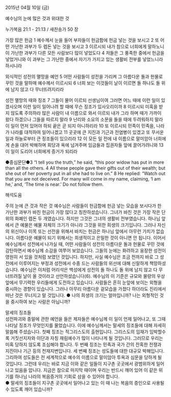2015년 04월 10일 (금)

예수님의 눈에 많은 것과 위대한 것



누가복음 21:1 - 21:13 / 새찬송가 50 장


가장 많은 헌금
1 예수께서 눈을 들어 부자들이 헌금함에 헌금 넣는 것을 보시고 2 또 어떤 가난한 과부가 두 렙돈 넣는 것을 보시고 3 이르시되 내가 참으로 너희에게 말하노니 이 가난한 과부가 다른 모든 사람보다 많이 넣었도다 4 저들은 그 풍족한 중에서 헌금을 넣었거니와 이 과부는 그 가난한 중에서 자기가 가지고 있는 생활비 전부를 넣었느니라 하시니라 

외식적인 성전의 멸망을 예언
5 어떤 사람들이 성전을 가리켜 그 아름다운 돌과 헌물로 꾸민 것을 말하매 예수께서 이르시되 6 너희 보는 이것들이 날이 이르면 돌 하나도 돌 위에 남지 않고 다 무너뜨려지리라  

성전 멸망의 때와 징조
7 그들이 물어 이르되 선생님이여 그러면 어느 때에 이런 일이 있겠사오며 이런 일이 일어나려 할 때에 무슨 징조가 있사오리이까 8 이르시되 미혹을 받지 않도록 주의하라 많은 사람이 내 이름으로 와서 이르되 내가 그라 하며 때가 가까이 왔다 하겠으나 그들을 따르지 말라 9 난리와 소요의 소문을 들을 때에 두려워하지 말라 이 일이 먼저 있어야 하되 끝은 곧 되지 아니하리라 10 또 이르시되 민족이 민족을, 나라가 나라를 대적하여 일어나겠고 11 곳곳에 큰 지진과 기근과 전염병이 있겠고 또 무서운 일과 하늘로부터 큰 징조들이 있으리라 12 이 모든 일 전에 내 이름으로 말미암아 너희에게 손을 대어 박해하며 회당과 옥에 넘겨주며 임금들과 집권자들 앞에 끌어가려니와 13 이 일이 도리어 너희에게 증거가 되리라

●중심문단●3 “I tell you the truth,” he said, “this poor widow has put in more than all the others. 4 All these people gave their gifts out of their wealth; but she out of her poverty put in all she had to live on.” 8 He replied: “Watch out that you are not deceived. For many will come in my name, claiming, ‘I am he,’ and, ‘The time is near.’ Do not follow them.

해석도움





주의 눈에 큰 것과 작은 것
예수님은 사람들이 헌금함에 헌금 넣는 모습을 보시다가 한 가난한 과부가 바친 헌금이 가장 많다고 칭찬하셨습니다. 그녀가 바친 것은 가장 작은 단위의 화폐인 렙돈 두 개였습니다. 하지만 그것은 그녀의 생활비 전부였습니다. 하나님 앞에서 큰 예물은 예물 자체의 크기가 아니라 그것을 위한 희생의 크기입니다. 그러나 자신의 위신이나 이목 또는 선전을 위해서 바치는 헌금은 하나님 앞에서 아무런 가치가 없습니다. 아름다운 예물이 되기 위해서는 희생적이고 은밀한 것이 아니면 안 됩니다. 이어서 예수님께서 성전에서 나가실 때, 어떤 사람들이 성전의 아름다운 돌과 헌물로 꾸민 것에 감탄하면서 예수님께 소감을 여쭈어 보았습니다. 그들의 눈에는 화려하고 웅장한 성전이 영원히 서 있을 것처럼 보였던 것입니다. 하지만, 사실 예수님은 조금 전까지 바로 그 성전에서 이루어지는 부정과 성전에서 수종 드는 사람들의 위선에 대해 신랄하게 책망하셨습니다. 예수님은 이처럼 어리석은 백성에게 성전의 돌 하나도 돌 위에 남지 않고 다 무너뜨려질 날이 올 것이라고 선언하셨습니다(6). 예수님의 이 기준은 규모와 물량의 우상 앞에서 무기력한 우리들에게 도전하고 있습니다. 사람들은 흔히 눈앞에 보이는 외형을 중시하는 경향이 있습니다. 그러나 아무리 아름다운 겉모습을 가졌다 하더라도 진리에서 떠난 것은 무너지고 말 것입니다. 
● 나의 희생의 크기는 얼마입니까? 나는 외형적인 것을 중시하여 보는 사람은 아닙니까? 

말세의 징조들  
성전파괴와 종말에 관한 예언을 들은 제자들은 예수님께 이 일이 언제 일어나고, 또 그때 나타날 징조가 무엇인지를 물었습니다. 이에 예수님께서는 말세의 징조들에 대해 자세히 말씀해 주셨습니다. 첫째 징조는 적그리스도의 출현입니다. 그리스도의 임재가 임박할수록 거짓선지자와 이단과 자칭 재림예수가 많이 나타나게 될 것입니다. 그러므로 우리는 미혹 당하지 않도록 조심해야 합니다. 두 번째 징조는 민족과 국가 간의 잔혹한 전쟁과 지진이나 기근 등의 천재지변입니다. 세 번째 징조는 성도들에 대한 대규모 박해입니다. 그리하여 성도들은 전 세계적으로 예수의 이름으로 말미암아 투옥과 심문을 당하게 될 것입니다. 그런데 우리는 바로 지금 이와 같은 일들이 지구촌 곳곳에서 광범위하게 일어나고 있음을 압니다. 지금은 참으로 마지막 때이며 우리는 반드시 깨어 있어 이 같은 위기를 하나님 나라의 복음증거의 기회로 삼을 수 있어야 합니다.  
● 말세의 징조들이 지구촌 곳곳에서 일어나고 있는 이 때 나는 복음의 증인으로 사용될 수 있도록 깨어 있습니까?